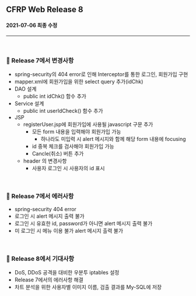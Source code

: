 ## CFRP Web Release 8

#### 2021-07-06 최종 수정

***

<br>

### :pushpin: Release 7에서 변경사항

- spring-security의 404 error로 인해 Interceptor를 통한 로그인, 회원가입 구현
- mapper.xml에 회원가입을 위한 select query 추가(idChk)
- DAO 설계
  - public int idChk() 함수 추가
- Service 설계
  - public int userIdCheck() 함수 추가
- JSP
  - registerUser.jsp에 회원가입에 사용될 javascript 구문 추가
    - 모든 form 내용을 입력해야 회원가입 가능
      - 하나라도 미입력 시 alert 메시지와 함께 해당 form 내용에 focusing
    - id 중복 체크를 검사해야 회원가입 가능
    - Cancle(취소) 버튼 추가
  - header 의 변경사항
    - 사용자 로그인 시 사용자의 id 표시

<br>

### :pushpin: Release 7에서 에러사항

- spring-security 404 error
- 로그인 시 alert 메시지 출력 불가
- 로그인 시 유효한 id, password가 아니면 alert 메시지 출력 불가
- 미 로그인 시 메뉴 이용 불가 alert 메시지 출력 불가

<br>

### :pushpin: Release 8에서 기대사항

- DoS, DDoS 공격을 대비한 우분투 iptables 설정
- Release 7에서의 에러사항 해결
- 차트 분석을 위한 사용자별 이미지 이름, 검출 결과를 My-SQL에 저장

